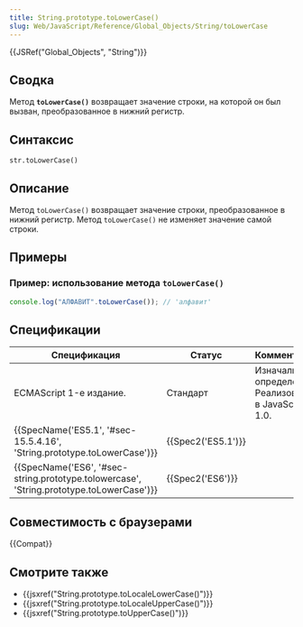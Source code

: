 ```yaml
---
title: String.prototype.toLowerCase()
slug: Web/JavaScript/Reference/Global_Objects/String/toLowerCase
---
```


{{JSRef("Global_Objects", "String")}}

## Сводка

Метод **`toLowerCase()`** возвращает значение строки, на которой он был вызван, преобразованное в нижний регистр.

## Синтаксис

```
str.toLowerCase()
```

## Описание

Метод `toLowerCase()` возвращает значение строки, преобразованное в нижний регистр. Метод `toLowerCase()` не изменяет значение самой строки.

## Примеры

### Пример: использование метода `toLowerCase()`

```js
console.log("АЛФАВИТ".toLowerCase()); // 'алфавит'
```

## Спецификации

| Спецификация                                                                             | Статус             | Комментарии                                            |
| ---------------------------------------------------------------------------------------- | ------------------ | ------------------------------------------------------ |
| ECMAScript 1-е издание.                                                                  | Стандарт           | Изначальное определение. Реализована в JavaScript 1.0. |
| {{SpecName('ES5.1', '#sec-15.5.4.16', 'String.prototype.toLowerCase')}}                  | {{Spec2('ES5.1')}} |                                                        |
| {{SpecName('ES6', '#sec-string.prototype.tolowercase', 'String.prototype.toLowerCase')}} | {{Spec2('ES6')}}   |                                                        |

## Совместимость с браузерами

{{Compat}}

## Смотрите также

- {{jsxref("String.prototype.toLocaleLowerCase()")}}
- {{jsxref("String.prototype.toLocaleUpperCase()")}}
- {{jsxref("String.prototype.toUpperCase()")}}
